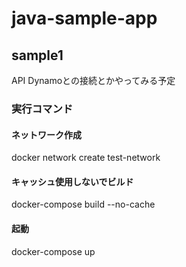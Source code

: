# java-sample-app
## sample1
API Dynamoとの接続とかやってみる予定

### 実行コマンド

#### ネットワーク作成
docker network create test-network

#### キャッシュ使用しないでビルド
docker-compose build --no-cache

#### 起動
docker-compose up